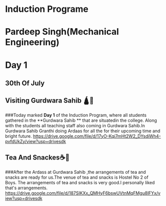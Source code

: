 # Induction Programe
# Pardeep Singh(Mechanical Engineering)
# Day 1
## 30th Of July 
## Visiting Gurdwara Sahib 🛕🪯
###Today marked **Day 1** of the Induction Program, where all students gathered in the **Gurdwara Sahib ** that are situatedin the college. Along with the students all teaching staff also coming in Gurdwara Sahib.In Gurdwara Sahib Granthi doing Ardaas for all the for their upcoming time and bright future.
   https://drive.google.com/file/d/17yO-Kqi7mHt2W2_DYsdiWh4-pvfdUkZy/view?usp=drivesdk

## Tea And Snackes☕️🍪
 ###After the Ardass at Gurdwara Sahib ,the arrangements of tea and snacks are ready for us.The venue of tea and snacks is Hostel No 2 of Boys. The arrangements of tea and snacks is very good.I personally liked that's arrangements.
 https://drive.google.com/file/d/187SIKXx_QMHyF6bswUVtnMqFMgu8lFYx/view?usp=drivesdk
